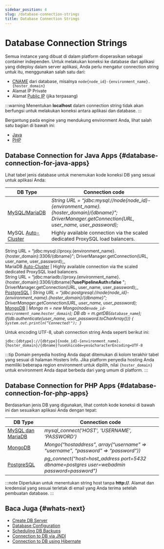 ```yaml
---
sidebar_position: 4
slug: /database-connection-strings
title: Database Connection Strings
---
```

# Database Connection Strings

Semua instance yang dibuat di dalam platform dioperasikan sebagai container independen. Untuk melakukan koneksi ke database dari aplikasi yang dideploy dalam server aplikasi, Anda perlu mengatur connection string untuk itu, menggunakan salah satu dari:

  * [CNAME](<https://docs.dewacloud.com/docs/database-hosting/#database-admin-panel-url>) dari database, misalnya `node{node_id}-{environment_name}.{hoster_domain}`
  * Alamat IP Private
  * Alamat [Public IP](<https://docs.dewacloud.com/docs/public-ip/>) (jika terpasang)

:::warning
Menentukan **localhost** dalam connection string tidak akan berfungsi untuk melakukan koneksi antara aplikasi dan database.
:::

Bergantung pada engine yang mendukung environment Anda, lihat salah satu bagian di bawah ini:

  * [Java](<https://docs.dewacloud.com/docs/#database-connection-for-java-apps>)
  * [PHP](<https://docs.dewacloud.com/docs/#database-connection-for-php-apps>)

## Database Connection for Java Apps {#database-connection-for-java-apps}

Lihat tabel jenis database untuk menemukan kode koneksi DB yang sesuai untuk aplikasi Anda:

DB Type | Connection code  
---|---  
[MySQL/MariaDB](<https://docs.dewacloud.com/docs/connection-to-mysql-java>)| _String URL = “jdbc:mysql://node\{node_id\}-\{environment_name\}.\{hoster_domain\}/\{dbname\}"; DriverManager.getConnection(URL, user_name, user_password);_  
MySQL [Auto-Cluster](<https://docs.dewacloud.com/docs/auto-clustering>) | Highly available connection via the scaled dedicated ProxySQL load balancers.  
String URL = “jdbc:mysql://proxy.\{environment_name\}.\{hoster_domain\}:3306/\{dbname\}"; DriverManager.getConnection(URL, user_name, user_password);_  
MariaDB [Auto-Cluster](<https://docs.dewacloud.com/docs/auto-clustering>) | Highly available connection via the scaled dedicated ProxySQL load balancers.  
String URL = “jdbc:mariadb://proxy.\{environment_name\}.\{hoster_domain\}:3306/\{dbname\}**?usePipelineAuth=false** "; DriverManager.getConnection(URL, user_name, user_password);_  
[PostgreSQL](<https://docs.dewacloud.com/docs/java-connection-to-postgresql>) | _String URL = “jdbc:postgresql://node\{node_id\}-\{environment_name\}.\{hoster_domain\}/\{dbname\}"; DriverManager.getConnection(URL, user_name, user_password);_  
[MongoDB](<https://docs.dewacloud.com/docs/connection-to-mongodb-java>) | _Mongo m = new Mongo(node`node_id`-`environment_name`.`hoster_domain`); DB db = m.getDB(`database_name`); if(db.authenticate(user_name, user_password.toCharArray())) `{ System.out.println(“Connected!"); }`_

Untuk encoding UTF-8, ubah connection string Anda seperti berikut ini:

```
jdbc:{dbtype}://{dbtype}{node_id}-{environment_name}.{hoster_domain}/{dbname}?useUnicode=yes&characterEncoding=UTF-8
```

:::tip
Domain penyedia hosting Anda dapat ditemukan di kolom terakhir tabel yang sesuai di halaman Hosters Info. Jika platform penyedia hosting Anda memiliki beberapa region environment untuk dipilih, nilai `{hoster_domain}` untuk environment Anda dapat berbeda dari yang umum di platform.
:::

## Database Connection for PHP Apps {#database-connection-for-php-apps}

Berdasarkan jenis DB yang digunakan, lihat contoh kode koneksi di bawah ini dan sesuaikan aplikasi Anda dengan tepat:

DB Type | Connection code  
---|---  
[MySQL dan MariaDB](<https://docs.dewacloud.com/docs/connection-to-mysql-php>) | _mysql_connect('HOST', 'USERNAME', 'PASSWORD')_  
[MongoDB](<https://docs.dewacloud.com/docs/connection-to-mongodb-php>) | _Mongo(“hostaddress”, array(“username” => “username”, “password” => “password”))_  
[PostgreSQL](<https://docs.dewacloud.com/docs/connection-to-postgresql-php>) | _pg_connect(“host=host_address port=5432 dbname=postgres user=webadmin password=password”)_  

:::note
Diperlukan untuk menentukan string host tanpa **http://**. Alamat dan kredensial yang sesuai terletak di email yang Anda terima setelah pembuatan database.
:::

## Baca Juga {#whats-next}

  * [Create DB Server](<https://docs.dewacloud.com/docs/database-hosting/>)
  * [Database Configuration](<https://docs.dewacloud.com/docs/database-configuration-files/>)
  * [Scheduling DB Backups](<https://docs.dewacloud.com/docs/database-backups/>)
  * [Connection to DB via JNDI](<https://docs.dewacloud.com/docs/connection-to-db-via-jndi/>)
  * [Connection to DB using Hibernate](<https://docs.dewacloud.com/docs/connect-db-hibernate/>)